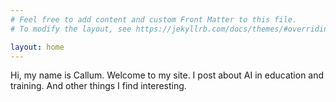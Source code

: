 ```yaml
---
# Feel free to add content and custom Front Matter to this file.
# To modify the layout, see https://jekyllrb.com/docs/themes/#overriding-theme-defaults

layout: home
---
```

Hi, my name is Callum. Welcome to my site.
I post about AI in education and training. And other things I find interesting.